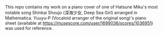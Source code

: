 This repo contains my work on a piano cover of one of Hatsune Miku's most notable song Shinkai Shoujo (深海少女, Deep Sea Girl) arranged in Mathematica. Yuuyu-P (Vocaloid arranger of the original song)'s piano sheet (available at https://musescore.com/user/1699036/scores/1036951) was used for reference.
